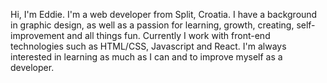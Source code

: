 Hi, I'm Eddie. I'm a web developer from Split, Croatia. I have a background in graphic design, as well as a passion for learning, growth, creating, self-improvement and all things fun. Currently I work with front-end technologies such as HTML/CSS, Javascript and React. I'm always interested in learning as much as I can and to improve myself as a developer.
